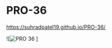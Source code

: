# PRO-36

https://suhradpatel19.github.io/PRO-36/

![![PRO 36](https://user-images.githubusercontent.com/100881431/176312491-17535d52-31b7-474e-a5f2-662a5b789429.png)
]
